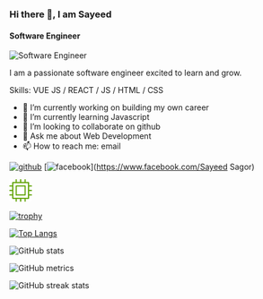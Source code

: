 ### Hi there 👋, I am Sayeed
#### Software Engineer
![Software Engineer](https://arturssmirnovs.github.io/github-profile-readme-generator/images/banner.png)

I am a passionate software engineer excited to learn and grow.

Skills: VUE JS / REACT / JS / HTML / CSS

- 🔭 I’m currently working on building my own career 
- 🌱 I’m currently learning Javascript 
- 👯 I’m looking to collaborate on github 
- 💬 Ask me about Web Development  
- 📫 How to reach me: email 


[<img src='https://cdn.jsdelivr.net/npm/simple-icons@3.0.1/icons/github.svg' alt='github' height='40'>](https://github.com/sayeedHossain191)  [<img src='https://cdn.jsdelivr.net/npm/simple-icons@3.0.1/icons/facebook.svg' alt='facebook' height='40'>](https://www.facebook.com/Sayeed Sagor)  

<a href='https://docs.github.com/en/developers'><img src='https://raw.githubusercontent.com/acervenky/animated-github-badges/master/assets/devbadge.gif' width='40' height='40'></a> 

[![trophy](https://github-profile-trophy.vercel.app/?username=sayeedHossain191)](https://github.com/ryo-ma/github-profile-trophy)

[![Top Langs](https://github-readme-stats.vercel.app/api/top-langs/?username=sayeedHossain191)](https://github.com/anuraghazra/github-readme-stats)

![GitHub stats](https://github-readme-stats.vercel.app/api?username=sayeedHossain191&show_icons=true&count_private=true)  

![GitHub metrics](https://metrics.lecoq.io/sayeedHossain191)  

![GitHub streak stats](https://streak-stats.demolab.com/?user=sayeedHossain191)  





